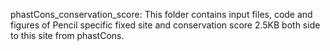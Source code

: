 phastCons_conservation_score: This folder contains input files, code and figures of Pencil specific fixed site and conservation score 2.5KB both side to this site from phastCons.
